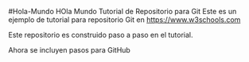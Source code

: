 #Hola-Mundo
HOla Mundo Tutorial de Repositorio para Git
Este es un ejemplo de tutorial para repositorio Git en https://www.w3schools.com

Este repositorio es construido paso a paso en el tutorial.

Ahora se incluyen pasos para GitHub
